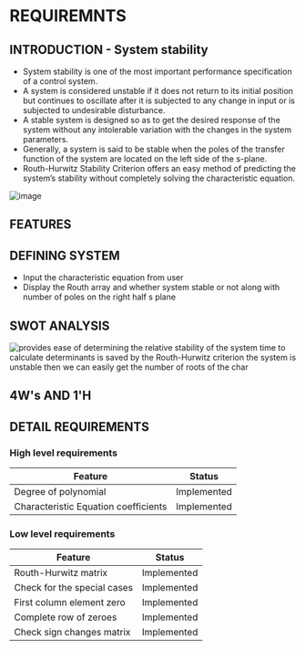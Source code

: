 # REQUIREMNTS

## INTRODUCTION - System stability 
* System stability is one of the most important performance specification of a control system. 
* A system is considered unstable if it does not return to its initial position but continues to oscillate after it is subjected to any change in input or is subjected to undesirable disturbance.
* A stable system is designed so as to get the desired response of the system without any intolerable variation with the changes in the system parameters.
* Generally, a system is said to be stable when the poles of the transfer function of the system are located on the left side of the s-plane.
* Routh-Hurwitz Stability Criterion offers an easy method of predicting the system’s stability without completely solving the characteristic equation.

![image](https://user-images.githubusercontent.com/68493803/114610307-5ee8d000-9cbd-11eb-94b5-5929d550ed3b.png "Routh-Hurwitz criteria")

## FEATURES 




## DEFINING SYSTEM 
* Input the characteristic equation from user
* Display the Routh array and whether system stable or not along with number of poles on the right half s plane

## SWOT ANALYSIS 

![provides ease of determining the relative stability of the system  time to calculate determinants is saved by the Routh-Hurwitz criterion  the system is unstable then we can easily get the number of roots of the char](https://user-images.githubusercontent.com/68493803/114508380-e8fb4f00-9c51-11eb-9ca1-80b9a87a9bd0.png)

## 4W's AND 1'H



## DETAIL REQUIREMENTS 
### High level requirements
|Feature|Status|
|---|---|
|Degree of polynomial| Implemented|
|Characteristic Equation coefficients | Implemented|

### Low level requirements
|Feature|Status|
|---|---|
|Routh-Hurwitz matrix| Implemented|
|Check for the special cases | Implemented|
|First column element zero| Implemented|
|Complete row of zeroes | Implemented|
|Check sign changes matrix | Implemented|

